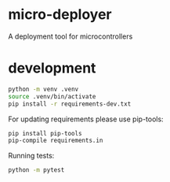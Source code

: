 # micro-deployer
A deployment tool for microcontrollers



# development

```bash
python -m venv .venv
source .venv/bin/activate
pip install -r requirements-dev.txt
```

For updating requirements please use pip-tools:

```bash
pip install pip-tools
pip-compile requirements.in
```

Running tests:

```bash
python -m pytest
```

